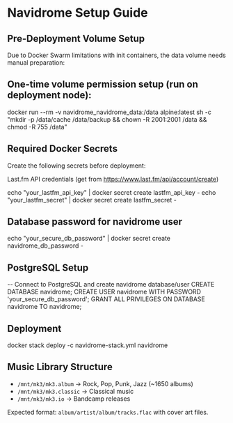 # Navidrome Setup Guide

## Pre-Deployment Volume Setup

Due to Docker Swarm limitations with init containers, the data volume needs manual preparation:

## One-time volume permission setup (run on deployment node):

docker run --rm
-v navidrome_navidrome_data:/data
alpine:latest
sh -c "mkdir -p /data/cache /data/backup && chown -R 2001:2001 /data && chmod -R 755 /data"

## Required Docker Secrets

Create the following secrets before deployment:

Last.fm API credentials (get from https://www.last.fm/api/account/create)

echo "your_lastfm_api_key" | docker secret create lastfm_api_key -
echo "your_lastfm_secret" | docker secret create lastfm_secret -

## Database password for navidrome user

echo "your_secure_db_password" | docker secret create navidrome_db_password -

## PostgreSQL Setup

-- Connect to PostgreSQL and create navidrome database/user
CREATE DATABASE navidrome;
CREATE USER navidrome WITH PASSWORD 'your_secure_db_password';
GRANT ALL PRIVILEGES ON DATABASE navidrome TO navidrome;

## Deployment

docker stack deploy -c navidrome-stack.yml navidrome

## Music Library Structure

- `/mnt/mk3/mk3.album` → Rock, Pop, Punk, Jazz (~1650 albums)
- `/mnt/mk3/mk3.classic` → Classical music
- `/mnt/mk3/mk3.io` → Bandcamp releases

Expected format: `album/artist/album/tracks.flac` with cover art files.